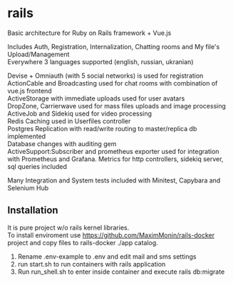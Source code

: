 # rails
Basic architecture for Ruby on Rails framework + Vue.js

Includes Auth, Registration, Internalization, Chatting rooms and My file's Upload/Management   
Everywhere 3 languages supported (english, russian, ukranian)

Devise + Omniauth (with 5 social networks) is used for registration   
ActionCable and Broadcasting used for chat rooms with combination of vue.js frontend   
ActiveStorage with immediate uploads used for user avatars   
DropZone, Carrierwave used for mass files uploads and image processing   
ActiveJob and Sidekiq used for video processing   
Redis Caching used in Userfiles controller   
Postgres Replication with read/write routing to master/replica db implemented   
Database changes with auditing gem   
ActiveSupport:Subscriber and prometheus exporter used for integration with Prometheus and Grafana. Metrics for http controllers, sidekiq server, sql queries included

Many Integration and System tests included with Minitest, Capybara and Selenium Hub   

## Installation

It is pure project w/o rails kernel libraries.   
To install enviroment use https://github.com/MaximMonin/rails-docker project and copy files to rails-docker ./app catalog.   
1. Rename .env-example to .env and edit mail and sms settings    
2. run start.sh to run containers with rails application   
3. Run run_shell.sh to enter inside container and execute rails db:migrate   
